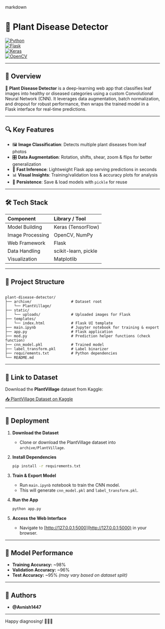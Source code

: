 markdown
# 🌿 Plant Disease Detector

[![Python](https://img.shields.io/badge/Python-3.8%2B-blue)](https://www.python.org/)  
[![Flask](https://img.shields.io/badge/Flask-1.1.2-green)](https://flask.palletsprojects.com/)  
[![Keras](https://img.shields.io/badge/Keras-2.4.3-red)](https://keras.io/)  
[![OpenCV](https://img.shields.io/badge/OpenCV-4.5.1-yellow)](https://opencv.org/)  

---

## 📌 Overview

🌱 **Plant Disease Detector** is a deep-learning web app that classifies leaf images into healthy or diseased categories using a custom Convolutional Neural Network (CNN). It leverages data augmentation, batch normalization, and dropout for robust performance, then wraps the trained model in a Flask interface for real-time predictions.  

---

## 🔍 Key Features

- 🖼️ **Image Classification**: Detects multiple plant diseases from leaf photos  
- 🎛️ **Data Augmentation**: Rotation, shifts, shear, zoom & flips for better generalization  
- 🚀 **Fast Inference**: Lightweight Flask app serving predictions in seconds  
- 📊 **Visual Insights**: Training/validation loss & accuracy plots for analysis  
- 🔄 **Persistence**: Save & load models with `pickle` for reuse  

---

## 🛠️ Tech Stack

| Component                | Library / Tool          |
| :----------------------- | :---------------------- |
| Model Building           | Keras (TensorFlow)      |
| Image Processing         | OpenCV, NumPy           |
| Web Framework            | Flask                   |
| Data Handling            | scikit-learn, pickle    |
| Visualization            | Matplotlib              |

---

## 📂 Project Structure

```

plant-disease-detector/
├── archive/                  # Dataset root
│   └── PlantVillage/
├── static/
│   └── uploads/              # Uploaded images for Flask
├── templates/
│   └── index.html            # Flask UI template
├── main.ipynb                # Jupyter notebook for training & export
├── app.py                    # Flask application
├── mod.py                    # Prediction helper functions (check function)
├── cnn_model.pkl             # Trained model
├── label_transform.pkl       # Label binarizer
├── requirements.txt          # Python dependencies
└── README.md  
````

---

## 🔗 Link to Dataset

Download the **PlantVillage** dataset from Kaggle:

[📥 PlantVillage Dataset on Kaggle](https://www.kaggle.com/datasets/emmarex/plantdisease)

---

## 🚀 Deployment

1. **Download the Dataset**
   - Clone or download the PlantVillage dataset into `archive/PlantVillage`.
2. **Install Dependencies**
   ```bash
   pip install -r requirements.txt


3. **Train & Export Model**

   * Run `main.ipynb` notebook to train the CNN model.
   * This will generate `cnn_model.pkl` and `label_transform.pkl`.
4. **Run the App**

   ```bash
   python app.py
   ```
5. **Access the Web Interface**

   * Navigate to [http://127.0.0.1:5000](http://127.0.0.1:5000) in your browser.

---

## 🎯 Model Performance

* **Training Accuracy:** \~98%
* **Validation Accuracy:** \~96%
* **Test Accuracy:** \~95% *(may vary based on dataset split)*


---

## 🤝 Authors

* **@Avnish1447**

---


Happy diagnosing! 🌾🔬😁

```
```
